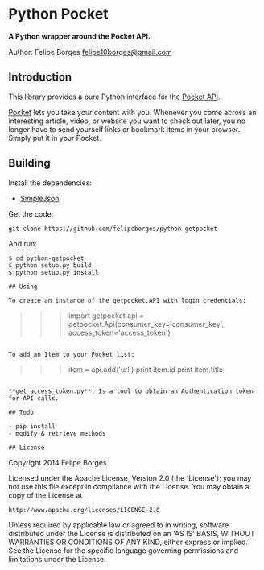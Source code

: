 # Python Pocket

**A Python wrapper around the Pocket API.**

Author: Felipe Borges <felipe10borges@gmail.com>

## Introduction

This library provides a pure Python interface for the [Pocket API](http://getpocket.com/developer/).

[Pocket](http://getpocket.com) lets you take your content with you. Whenever you come across an interesting article, video, or website you want to check out later, you no longer have to send yourself links or bookmark items in your browser. Simply put it in your Pocket. 

## Building

Install the dependencies:

- [SimpleJson](http://cheeseshop.python.org/pypi/simplejson)

Get the code:

```
git clone https://github.com/felipeborges/python-getpocket
```

And run:

```
$ cd python-getpocket
$ python setup.py build
$ python setup.py install

## Using

To create an instance of the getpocket.API with login credentials:

```
>>> import getpocket
>>> api = getpocket.Api(consumer_key='consumer_key',
						access_token='access_token')
```

To add an Item to your Pocket list:

```
>>> item = api.add('url')
>>> print item.id
>>> print item.title
```

**get_access_token.py**: Is a tool to obtain an Authentication token for API calls.

## Todo

- pip install
- modify & retrieve methods

## License

```
Copyright 2014 Felipe Borges

Licensed under the Apache License, Version 2.0 (the 'License');
you may not use this file except in compliance with the License.
You may obtain a copy of the License at

    http://www.apache.org/licenses/LICENSE-2.0

Unless required by applicable law or agreed to in writing, software
distributed under the License is distributed on an 'AS IS' BASIS,
WITHOUT WARRANTIES OR CONDITIONS OF ANY KIND, either express or implied.
See the License for the specific language governing permissions and
limitations under the License.
```
